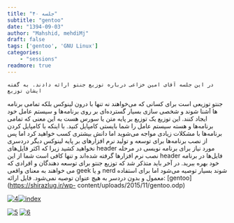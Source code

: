 ```yaml
---
title: "جلسه ۴۰"
subtitle: "gentoo"
date: "1394-09-03"
author: "Mahshid, mehdiMj"
draft: false
tags: ['gentoo', 'GNU Linux']
categories:
    - "sessions"
readmore: true
---
```

    در این جلسه آقای امین خزاعی درباره توزیع جنتو ارائه دادند. به گفته ایشان توزیع
جنتو توزیعی است برای کسانی که می‌خواهند نه تنها با درون لینوکس بلکه تمامی
برنامه ها آشنا شوند و شخصی سازی بسیار گسترده‌ای بر روی برنامه‌ها و سیستم عامل
خود ایجاد کنند. این توزیع یک توزیع بر پایه متن یا سورس هست به این معنی که
تمامی برنامه‌ها و هسته سیستم عامل را شما بایستی کامپایل کنید. با اینکه با
کامپایل کردن برنامه‌ها با مشکلات زیادی مواجه می‌شوید اما دانش بیشتری کسب
خواهید کرد اما پس از نصب برنامه‌ها برای توسعه و تولید نرم افزارهای بر پایه
لینوکس دیگر دردسری نخواهید کشید زیرا که اکثر فایل‌های header مورد نیاز برای
برنامه نویسی در مرحله نصب نرم افزارها گرفته شده‌اند و تنها کافی است شما از این header فایل‌ها در برنامه خود بهره ببرید. در آخر باید متذکر شد که توزیع جنتو
برای توسعه دهندگان و افرادی که می خواهند به معنای واقعی geek و یا nerd شوند
بسیار توصیه می‌شود اما برای استفاده معمول و بدون دردسر به هیچ عنوان توصیه
نمی‌شود. 
فایل ارائه: [gentoo](https://shirazlug.ir/wp-
content/uploads/2015/11/gentoo.odp)

[![4](../../img/982158a6-fdbb-11e6-86dd-a088b4d860141488289283.441316.jpeg)](img/982158a6-fdbb-11e6-86dd-a088b4d860141488289283.441316.jpeg)[![index](img/98215bda-fdbb-11e6-86dd-a088b4d860141488289283.4413784.jpeg)](img/98215bda-fdbb-11e6-86dd-a088b4d860141488289283.4413784.jpeg)

[![5](../../img/98215dec-fdbb-11e6-86dd-a088b4d860141488289283.4414287.jpeg)](img/98215dec-fdbb-11e6-86dd-a088b4d860141488289283.4414287.jpeg)
[![6](../../img/98215fc2-fdbb-11e6-86dd-a088b4d860141488289283.4414752.jpeg)](img/98215fc2-fdbb-11e6-86dd-a088b4d860141488289283.4414752.jpeg)
